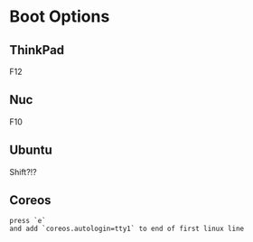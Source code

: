 # Boot Options

## ThinkPad

F12

## Nuc

F10

## Ubuntu

Shift?!?

## Coreos
	press `e`
	and add `coreos.autologin=tty1` to end of first linux line
